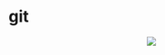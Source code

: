# git
<div align="center">
  <img  src="https://github-readme-streak-stats.herokuapp.com?user=shiyou3000&theme=onedark&date_format=M%20j%5B%2C%20Y%5D" />
</div>
